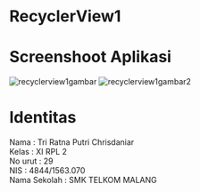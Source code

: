 # RecyclerView1
# Screenshoot Aplikasi
![recyclerview1gambar](https://cloud.githubusercontent.com/assets/22118129/20027661/267f69d2-a34c-11e6-9300-8309383b3fbc.JPG)
![recyclerview1gambar2](https://cloud.githubusercontent.com/assets/22118129/20027662/268742ce-a34c-11e6-8d4a-d48b1af226e3.JPG)
# Identitas
Nama          : Tri Ratna Putri Chrisdaniar <br>
Kelas         : XI RPL 2 <br>
No urut       : 29 <br>
NIS           : 4844/1563.070 <br>
Nama Sekolah  : SMK TELKOM MALANG <br>
